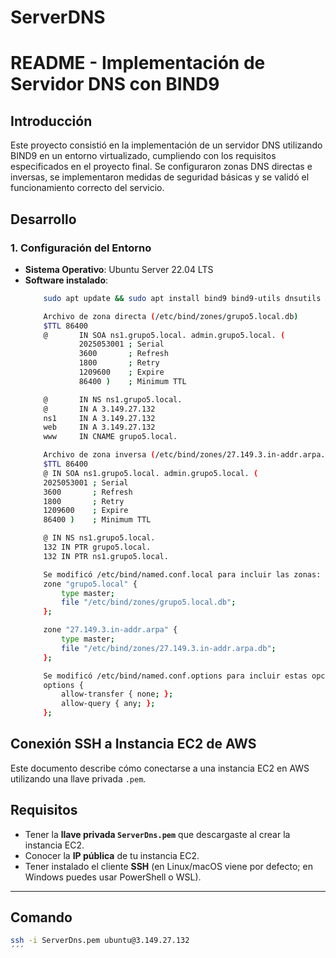# ServerDNS

# README - Implementación de Servidor DNS con BIND9

## Introducción
Este proyecto consistió en la implementación de un servidor DNS utilizando BIND9 en un entorno virtualizado, cumpliendo con los requisitos especificados en el proyecto final. Se configuraron zonas DNS directas e inversas, se implementaron medidas de seguridad básicas y se validó el funcionamiento correcto del servicio.

## Desarrollo

### 1. Configuración del Entorno
- **Sistema Operativo**: Ubuntu Server 22.04 LTS
- **Software instalado**:
    ``` bash
        sudo apt update && sudo apt install bind9 bind9-utils dnsutils

        Archivo de zona directa (/etc/bind/zones/grupo5.local.db)
        $TTL 86400
        @       IN SOA ns1.grupo5.local. admin.grupo5.local. (
                2025053001 ; Serial
                3600       ; Refresh
                1800       ; Retry
                1209600    ; Expire
                86400 )    ; Minimum TTL

        @       IN NS ns1.grupo5.local.
        @       IN A 3.149.27.132
        ns1     IN A 3.149.27.132
        web     IN A 3.149.27.132
        www     IN CNAME grupo5.local.

        Archivo de zona inversa (/etc/bind/zones/27.149.3.in-addr.arpa.db):
        $TTL 86400
        @ IN SOA ns1.grupo5.local. admin.grupo5.local. (
        2025053001 ; Serial
        3600       ; Refresh
        1800       ; Retry
        1209600    ; Expire
        86400 )    ; Minimum TTL

        @ IN NS ns1.grupo5.local.
        132 IN PTR grupo5.local.
        132 IN PTR ns1.grupo5.local.

        Se modificó /etc/bind/named.conf.local para incluir las zonas:
        zone "grupo5.local" {
            type master;
            file "/etc/bind/zones/grupo5.local.db";
        };

        zone "27.149.3.in-addr.arpa" {
            type master;
            file "/etc/bind/zones/27.149.3.in-addr.arpa.db";
        };

        Se modificó /etc/bind/named.conf.options para incluir estas opciones:
        options {
            allow-transfer { none; };
            allow-query { any; };
        };

## Conexión SSH a Instancia EC2 de AWS

Este documento describe cómo conectarse a una instancia EC2 en AWS utilizando una llave privada `.pem`.

## Requisitos

- Tener la **llave privada `ServerDns.pem`** que descargaste al crear la instancia EC2.
- Conocer la **IP pública** de tu instancia EC2.
- Tener instalado el cliente **SSH** (en Linux/macOS viene por defecto; en Windows puedes usar PowerShell o WSL).

---

## Comando
``` bash
ssh -i ServerDns.pem ubuntu@3.149.27.132
´´´